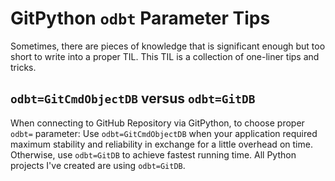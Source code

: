 # GitPython `odbt` Parameter Tips

<!-- tl;dr starts -->

Sometimes, there are pieces of knowledge that is significant enough but too short to write into a proper TIL. This TIL is a collection of one-liner tips and tricks.

<!-- tl;dr ends -->

## `odbt=GitCmdObjectDB` versus `odbt=GitDB`

When connecting to GitHub Repository via GitPython, to choose proper `odbt=` parameter: Use `odbt=GitCmdObjectDB` when your application required maximum stability and reliability in exchange for a little overhead on time. Otherwise, use `odbt=GitDB` to achieve fastest running time. All Python projects I've created are using `odbt=GitDB`.

